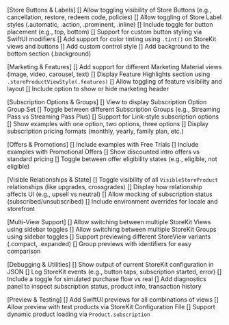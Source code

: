 [Store Buttons & Labels]
[] Allow toggling visibility of Store Buttons (e.g., cancellation, restore, redeem code, policies)
[] Allow toggling of Store Label styles (.automatic, .action, .prominent, .inline)
[] Include toggle for button placement (e.g., top, bottom)
[] Support for custom button styling via SwiftUI modifiers
[] Add support for color tinting using `.tint()` on StoreKit views and buttons
[] Add custom control style
[] Add background to the bottom section (.background)

[Marketing & Features]
[] Add support for different Marketing Material views (image, video, carousel, text)
[] Display Feature Highlights section using `.storeProductViewStyle(.features)`
[] Allow toggling of feature visibility and layout
[] Include option to show or hide marketing header

[Subscription Options & Groups]
[] View to display Subscription Option Group Set
[] Toggle between different Subscription Groups (e.g., Streaming Pass vs Streaming Pass Plus)
[] Support for Link-style subscription options
[] Show examples with one option, two options, three options
[] Display subscription pricing formats (monthly, yearly, family plan, etc.)

[Offers & Promotions]
[] Include examples with Free Trials
[] Include examples with Promotional Offers
[] Show discounted intro offers vs standard pricing
[] Toggle between offer eligibility states (e.g., eligible, not eligible)

[Visible Relationships & State]
[] Toggle visibility of all `VisibleStoreProduct` relationships (like upgrades, crossgrades)
[] Display how relationship affects UI (e.g., upsell vs neutral)
[] Allow mocking of subscription status (subscribed/unsubscribed)
[] Include environment overrides for locale and storefront

[Multi-View Support]
[] Allow switching between multiple StoreKit Views using sidebar toggles
[] Allow switching between multiple StoreKit Groups using sidebar toggles
[] Support previewing different StoreView variants (.compact, .expanded)
[] Group previews with identifiers for easy comparison

[Debugging & Utilities]
[] Show output of current StoreKit configuration in JSON
[] Log StoreKit events (e.g., button taps, subscription started, error)
[] Include a toggle for simulated purchase flow vs real
[] Add diagnostics panel to inspect subscription status, product info, transaction history

[Preview & Testing]
[] Add SwiftUI previews for all combinations of views
[] Allow preview with test products via StoreKit Configuration File
[] Support dynamic product loading via `Product.subscription`
